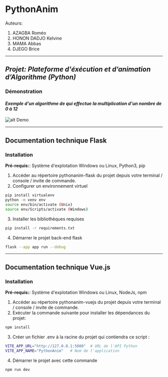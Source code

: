 # PythonAnim

Auteurs:

1. AZAGBA Roméo
2. HONON DADJO Kelvine
3. MAMA Abbas
4. DJEGO Brice

---

## _Projet: Plateforme d'éxécution et d’animation d’Algorithme (Python)_

### Démonstration

#### _Exemple d'un algorithme de qui effectue la multiplication d'un nombre de 0 à 12_

![alt Demo](PythonAnim.gif)

---

## Documentation technique Flask

### Installation

**Pré-requis:**: Système d'explotation Windows ou Linux, Python3, pip

1. Accéder au répertoire pythonanim-flask du projet depuis votre terminal / console / invite de commande.
2. Configurer un environnement virtuel

```bash
pip install virtualenv
python -m venv env
source env/bin/activate (Unix)
source env/Scripts/activate (Windows)
```

3. Installer les bibliothèques requises

```bash
pip install -r requirements.txt
```

4. Démarrer le projet back-end flask

```bash
flask --app app run --debug
```

---

## Documentation technique Vue.js

### Installation

**Pré-requis:**: Système d'explotation Windows ou Linux, NodeJs, npm

1. Accéder au répertoire pythonanim-vuejs du projet depuis votre terminal / console / invite de commande.
2. Exécuter la commande suivante pour installer les dépendances du projet:

```bash
npm install
```

3. Créer un fichier .env à la racine du projet qui contiendra ce script :

```bash
VITE_APP_URL="http://127.0.0.1:5000"  # URL de l'API Python
VITE_APP_NAME="PythonAnim"   # Nom de l'application
```

4. Démarrer le projet avec cette commande

```bash
npm run dev
```
